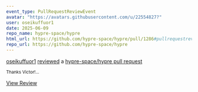 ```yaml
---
event_type: PullRequestReviewEvent
avatar: "https://avatars.githubusercontent.com/u/22554827?"
user: oseikuffuor1
date: 2025-06-09
repo_name: hypre-space/hypre
html_url: https://github.com/hypre-space/hypre/pull/1286#pullrequestreview-2911356557
repo_url: https://github.com/hypre-space/hypre
---
```


<a href='https://github.com/oseikuffuor1' target='_blank'>oseikuffuor1</a> <a href='https://github.com/hypre-space/hypre/pull/1286#pullrequestreview-2911356557' target='_blank'>reviewed</a> a <a href='https://github.com/hypre-space/hypre/pull/1286' target='_blank'>hypre-space/hypre pull request</a>

<small>Thanks Victor!...</small>

<a href='https://github.com/hypre-space/hypre/pull/1286#pullrequestreview-2911356557' target='_blank'>View Review</a>